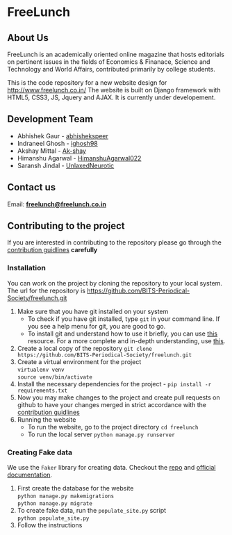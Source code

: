 # FreeLunch
## About Us
FreeLunch is an academically oriented online magazine that hosts editorials on pertinent issues in the fields of Economics & Finanace, Science and Technology and World Affairs, contributed primarily by college students.

This is the code repository for a new website design for http://www.freelunch.co.in/
The website is built on Django framework with HTML5, CSS3, JS, Jquery and AJAX. It is currently under developement.

## Development Team
* Abhishek Gaur - [abhishekspeer](https://github.com/abhishekspeer)
* Indraneel Ghosh - [ighosh98](https://github.com/ighosh98)
* Akshay Mittal - [Ak-shay](https://github.com/Ak-shay)
* Himanshu Agarwal - [HimanshuAgarwal022](https://github.com/HimanshuAgarwal022)
* Saransh Jindal - [UnlaxedNeurotic](https://github.com/UnlaxedNeurotic)


## Contact us
Email: [**freelunch@freelunch.co.in**](mailto:freelunch@freelunch.co.in)

## Contributing to the project
If you are interested in contributing to the repository please go through the [contribution guidlines](CONTRIBUTING.md) **carefully**

### Installation
You can work on the project by cloning the repository to your local system. The url for the repository is https://github.com/BITS-Periodical-Society/freelunch.git
1. Make sure that you have git installed on your system
    * To check if you have git installed, type `git` in your command line. If you see a help menu for git, you are good to go.
    * To install git and understand how to use it briefly, you can use [this](https://www.computerhope.com/issues/ch001927.htm) resource. For a more complete and in-depth understanding, use [this](https://git-scm.com/book).
2. Create a local copy of the repository `git clone https://github.com/BITS-Periodical-Society/freelunch.git`
3. Create a virtual environment for the project <br />
`virtualenv venv`\
`source venv/bin/activate`
4. Install the necessary dependencies for the project - `pip install -r requirements.txt`
5. Now you may make changes to the project and create pull requests on github to have your changes merged in strict accordance with the [contribution guidlines](CONTRIBUTING>md)
6. Running the website
    * To run the website, go to the project directory `cd freelunch`
    * To run the local server `python manage.py runserver`

### Creating Fake data
We use the `Faker` library for creating data. Checkout the [repo](https://github.com/joke2k/faker) and [official documentation](https://faker.readthedocs.io/en/master/).
1. First create the database for the website\
`python manage.py makemigrations`\
`python manage.py migrate`
2. To create fake data, run the `populate_site.py` script\
`python populate_site.py`
3. Follow the instructions
